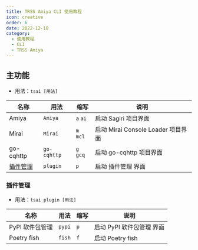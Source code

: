 ```yaml
---
title: TRSS Amiya CLI 使用教程
icon: creative
order: 6
date: 2022-12-18
category:
  - 使用教程
  - CLI
  - TRSS Amiya
---
```


## 主功能

- 用法：`tsai [用法]`

| 名称                  | 用法        | 缩写      | 说明                               |
| --------------------- | ----------- | --------- | ---------------------------------- |
| Amiya                 | `Amiya`     | `a` `ai`  | 启动 Sagiri 项目界面               |
| Mirai                 | `Mirai`     | `m` `mcl` | 启动 Mirai Console Loader 项目界面 |
| go-cqhttp             | `go-cqhttp` | `g` `gcq` | 启动 go-cqhttp 项目界面            |
| [插件管理](#插件管理) | `plugin`    | `p`       | 启动 插件管理 界面                 |

### 插件管理

- 用法：`tsai plugin [用法]`

| 名称            | 用法   | 缩写 | 说明                      |
| --------------- | ------ | ---- | ------------------------- |
| PyPI 软件包管理 | `pypi` | `p`  | 启动 PyPI 软件包管理 界面 |
| Poetry fish     | `fish` | `f`  | 启动 Poetry fish          |
